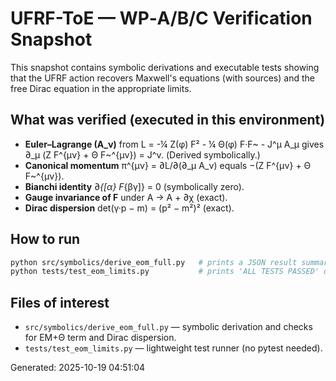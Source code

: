 # UFRF-ToE — WP‑A/B/C Verification Snapshot

This snapshot contains symbolic derivations and executable tests showing that the UFRF action
recovers Maxwell's equations (with sources) and the free Dirac equation in the appropriate limits.

## What was verified (executed in this environment)

- **Euler–Lagrange (A_ν)** from L = -¼ Z(φ) F² - ¼ Θ(φ) F·F~ - J^μ A_μ gives
  ∂_μ (Z F^{μν} + Θ F~^{μν}) = J^ν.  (Derived symbolically.)
- **Canonical momentum** π^{μν} = ∂L/∂(∂_μ A_ν) equals −(Z F^{μν} + Θ F~^{μν}).
- **Bianchi identity** ∂_{[α} F_{βγ]} = 0 (symbolically zero).
- **Gauge invariance of F** under A → A + ∂χ (exact).
- **Dirac dispersion** det(γ·p − m) = (p² − m²)² (exact).

## How to run

```bash
python src/symbolics/derive_eom_full.py   # prints a JSON result summary
python tests/test_eom_limits.py           # prints 'ALL TESTS PASSED' on success
```

## Files of interest

- `src/symbolics/derive_eom_full.py` — symbolic derivation and checks for EM+Θ term and Dirac dispersion.
- `tests/test_eom_limits.py` — lightweight test runner (no pytest needed).

Generated: 2025-10-19 04:51:04
